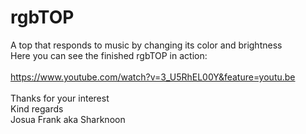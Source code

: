 # rgbTOP
A top that responds to music by changing its color and brightness<br>
Here you can see the finished rgbTOP in action:<br><br>
https://www.youtube.com/watch?v=3_U5RhEL00Y&feature=youtu.be<br><br>
Thanks for your interest<br>
Kind regards<br>
Josua Frank aka Sharknoon
